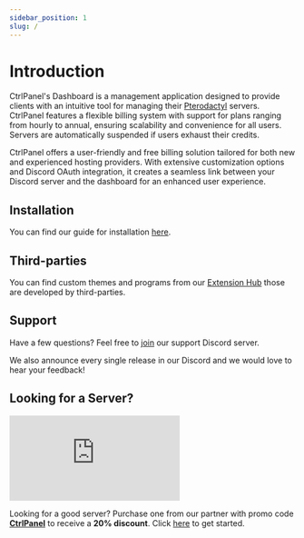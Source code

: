 ```yaml
---
sidebar_position: 1
slug: /
---
```


# Introduction

CtrlPanel's Dashboard is a management application designed to provide clients with an intuitive tool for managing their [Pterodactyl](https://pterodactyl.io/) servers. CtrlPanel features a flexible billing system with support for plans ranging from hourly to annual, ensuring scalability and convenience for all users. Servers are automatically suspended if users exhaust their credits.

CtrlPanel offers a user-friendly and free billing solution tailored for both new and experienced hosting providers. With extensive customization options and Discord OAuth integration, it creates a seamless link between your Discord server and the dashboard for an enhanced user experience.

## Installation

You can find our guide for installation [here](/docs/1.0.x/Installation/getting-started).

## Third-parties

You can find custom themes and programs from our [Extension Hub](https://market.ctrlpanel.gg/) those are developed by third-parties.

## Support

Have a few questions? Feel free to [join](https://discord.gg/ctrlpanel-gg-787829714483019826) our support Discord server.

We also announce every single release in our Discord and we would love to hear your feedback!

## Looking for a Server?

[![ZAP-Hosting Gameserver and Webhosting](https://zap-hosting.com/interface/download/images.php?type=affiliate&id=421578)](https://zap-hosting.com/a/29b1c37a4f87bde5463afe8a0f49d129b16ccf9e)

Looking for a good server? Purchase one from our partner with promo code **[CtrlPanel](https://zap-hosting.com/CtrlPanel)** to receive a **20% discount**. Click [here](https://zap-hosting.com/CtrlPanel) to get started.
